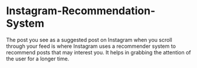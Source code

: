 # Instagram-Recommendation-System
The post you see as a suggested post on Instagram when you scroll through your feed is where Instagram uses a recommender system to recommend posts that may interest you. It helps in grabbing the attention of the user for a longer time. 
